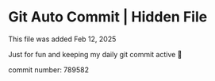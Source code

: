 # Git Auto Commit | Hidden File

This file was added Feb 12, 2025

Just for fun and keeping my daily git commit active 🤪

commit number: 789582
